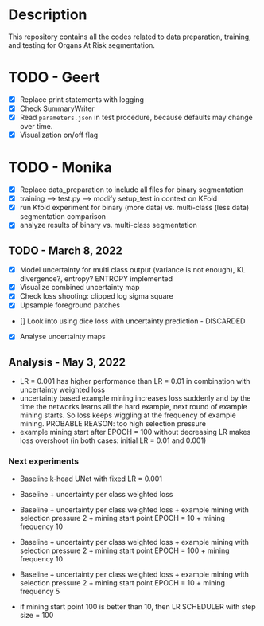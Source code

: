 # Description
This repository contains all the codes related to data preparation, training, and testing for Organs At Risk segmentation.


# TODO - Geert
- [X] Replace print statements with logging
- [X] Check SummaryWriter
- [X] Read `parameters.json` in test procedure, because defaults may change over time.
- [x] Visualization on/off flag

# TODO - Monika
- [X] Replace data_preparation to include all files for binary segmentation
- [X] training --> test.py --> modify setup_test in context on KFold
- [X] run Kfold experiment for binary (more data) vs. multi-class (less data) segmentation comparison
- [X] analyze results of binary vs. multi-class segmentation

## TODO - March 8, 2022
- [X] Model uncertainty for multi class output (variance is not enough), KL divergence?, entropy? ENTROPY implemented
- [X] Visualize combined uncertainty map
- [X] Check loss shooting: clipped log sigma square
- [X] Upsample foreground patches
- [] Look into using dice loss with uncertainty prediction - DISCARDED
- [X] Analyse uncertainty maps

## Analysis - May 3, 2022
- LR = 0.001 has higher performance than LR = 0.01 in combination with uncertainty weighted loss
- uncertainty based example mining increases loss suddenly and by the time the networks learns all the hard example, next round of example mining starts. So loss keeps wiggling at the frequency of example mining. PROBABLE REASON: too high selection pressure
- example mining start after EPOCH = 100 without decreasing LR makes loss overshoot (in both cases: initial LR = 0.01 and 0.001)

### Next experiments
- Baseline k-head UNet with fixed LR = 0.001
- Baseline + uncertainty per class weighted loss
- Baseline + uncertainty per class weighted loss + example mining with selection pressure 2 + mining start point EPOCH = 10 + mining frequency 10
- Baseline + uncertainty per class weighted loss + example mining with selection pressure 2 + mining start point EPOCH = 100 + mining frequency 10

- Baseline + uncertainty per class weighted loss + example mining with selection pressure 2 + mining start point EPOCH = 10 + mining frequency 5
- if mining start point 100 is better than 10, then LR SCHEDULER with step size = 100